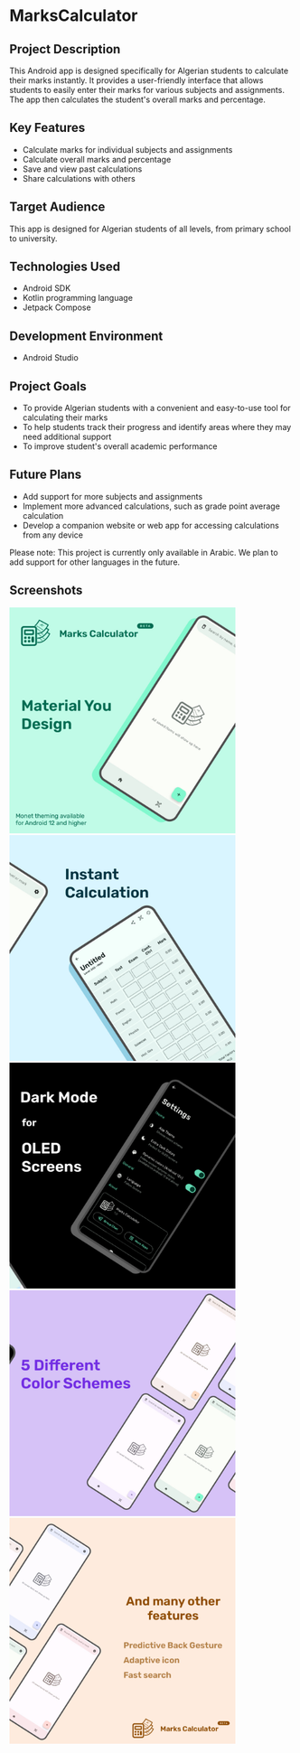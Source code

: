 # MarksCalculator

## Project Description

This Android app is designed specifically for Algerian students to calculate their marks instantly. It provides a user-friendly interface that allows students to easily enter their marks for various subjects and assignments. The app then calculates the student's overall marks and percentage.

## Key Features

- Calculate marks for individual subjects and assignments
- Calculate overall marks and percentage
- Save and view past calculations
- Share calculations with others

## Target Audience

This app is designed for Algerian students of all levels, from primary school to university.

## Technologies Used

- Android SDK
- Kotlin programming language
- Jetpack Compose

## Development Environment

- Android Studio

## Project Goals

- To provide Algerian students with a convenient and easy-to-use tool for calculating their marks
- To help students track their progress and identify areas where they may need additional support
- To improve student's overall academic performance

## Future Plans

- Add support for more subjects and assignments
- Implement more advanced calculations, such as grade point average calculation
- Develop a companion website or web app for accessing calculations from any device

Please note: This project is currently only available in Arabic. We plan to add support for other languages in the future.

## Screenshots

<img src="https://github.com/YounesBouhouche/MarksCalculator/blob/72adc311a8e889cc9f4782e7e540a34c7ab5a437/Design/Launching%20Post%20-%20Square/Artboard%201.jpg?raw=true" width="400">
<img src="https://github.com/YounesBouhouche/MarksCalculator/blob/72adc311a8e889cc9f4782e7e540a34c7ab5a437/Design/Launching%20Post%20-%20Square/Artboard%202.jpg?raw=true" width="400">
<img src="https://github.com/YounesBouhouche/MarksCalculator/blob/72adc311a8e889cc9f4782e7e540a34c7ab5a437/Design/Launching%20Post%20-%20Square/Artboard%203.jpg?raw=true" width="400">
<img src="https://github.com/YounesBouhouche/MarksCalculator/blob/72adc311a8e889cc9f4782e7e540a34c7ab5a437/Design/Launching%20Post%20-%20Square/Artboard%204.jpg?raw=true" width="400">
<img src="https://github.com/YounesBouhouche/MarksCalculator/blob/72adc311a8e889cc9f4782e7e540a34c7ab5a437/Design/Launching%20Post%20-%20Square/Artboard%205.jpg?raw=true" width="400">
